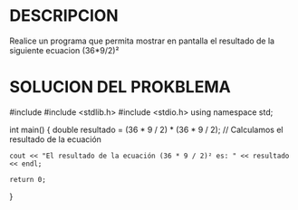 # DESCRIPCION 
Realice un programa que permita mostrar en pantalla el resultado de la siguiente ecuacion (36*9/2)²
# SOLUCION DEL PROKBLEMA 
#include <iostream>
#include <stdlib.h>
#include <stdio.h>
using namespace std;

int main() {
    double resultado = (36 * 9 / 2) * (36 * 9 / 2);  // Calculamos el resultado de la ecuación

    cout << "El resultado de la ecuación (36 * 9 / 2)² es: " << resultado << endl;

    return 0;
}